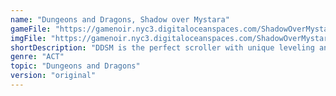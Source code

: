 ```yaml
---
name: "Dungeons and Dragons, Shadow over Mystara"
gameFile: "https://gamenoir.nyc3.digitaloceanspaces.com/ShadowOverMystara/ddsom.zip"
imgFile: "https://gamenoir.nyc3.digitaloceanspaces.com/ShadowOverMystara/original.jpg"
shortDescription: "DDSM is the perfect scroller with unique leveling and item system in its time."
genre: "ACT"
topic: "Dungeons and Dragons"
version: "original"
---
```

